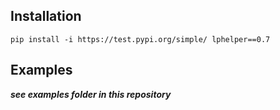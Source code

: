 ## Installation
```pip install -i https://test.pypi.org/simple/ lphelper==0.7```
## Examples
***see examples folder in this repository***

